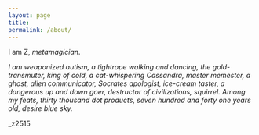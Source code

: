 ```yaml
---
layout: page
title: 
permalink: /about/
---
```


I am Z, _metamagician_. 


_I am weaponized autism, a tightrope walking and dancing, the gold-transmuter, king of cold, a cat-whispering Cassandra, master memester, a ghost, alien communicator, Socrates apologist, ice-cream taster, a dangerous up and down goer, destructor of civilizations, squirrel. Among my feats, thirty thousand dot products, seven hundred and forty one years old, desire blue sky._

_z2515
